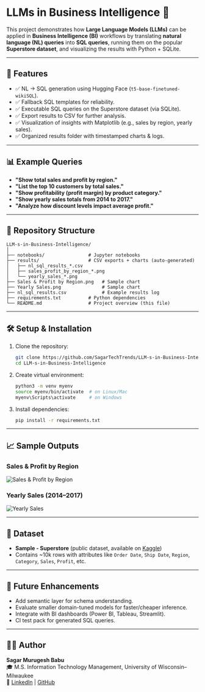 # LLMs in Business Intelligence 🚀

This project demonstrates how **Large Language Models (LLMs)** can be applied in **Business Intelligence (BI)** workflows by translating **natural language (NL) queries** into **SQL queries**, running them on the popular **Superstore dataset**, and visualizing the results with Python + SQLite.

---

## 📌 Features
- ✅ NL → SQL generation using Hugging Face (`t5-base-finetuned-wikiSQL`).
- ✅ Fallback SQL templates for reliability.
- ✅ Executable SQL queries on the Superstore dataset (via SQLite).
- ✅ Export results to CSV for further analysis.
- ✅ Visualization of insights with Matplotlib (e.g., sales by region, yearly sales).
- ✅ Organized results folder with timestamped charts & logs.

---

## 📊 Example Queries
- **"Show total sales and profit by region."**
- **"List the top 10 customers by total sales."**
- **"Show profitability (profit margin) by product category."**
- **"Show yearly sales totals from 2014 to 2017."**
- **"Analyze how discount levels impact average profit."**

---

## 📂 Repository Structure
```
LLM-s-in-Business-Intelligence/
│
├── notebooks/                # Jupyter notebooks
├── results/                  # CSV exports + charts (auto-generated)
│   ├── nl_sql_results_*.csv
│   ├── sales_profit_by_region_*.png
│   └── yearly_sales_*.png
├── Sales & Profit by Region.png   # Sample chart
├── Yearly Sales.png               # Sample chart
├── nl_sql_results.csv             # Example results log
├── requirements.txt          # Python dependencies
└── README.md                 # Project overview (this file)
```

---

## 🛠️ Setup & Installation
1. Clone the repository:
   ```bash
   git clone https://github.com/SagarTechTrends/LLM-s-in-Business-Intelligence.git
   cd LLM-s-in-Business-Intelligence
   ```

2. Create virtual environment:
   ```bash
   python3 -m venv myenv
   source myenv/bin/activate  # on Linux/Mac
   myenv\Scripts\activate     # on Windows
   ```

3. Install dependencies:
   ```bash
   pip install -r requirements.txt
   ```

---

## 📈 Sample Outputs

### Sales & Profit by Region
![Sales & Profit by Region](Sales%20&%20Profit%20by%20Region.png)

### Yearly Sales (2014–2017)
![Yearly Sales](Yearly%20Sales.png)

---

## 📄 Dataset
- **Sample - Superstore** (public dataset, available on [Kaggle](https://www.kaggle.com/datasets/vivek468/superstore-dataset-final))  
- Contains ~10k rows with attributes like `Order Date`, `Ship Date`, `Region`, `Category`, `Sales`, `Profit`, etc.

---

## 🚀 Future Enhancements
- Add semantic layer for schema understanding.
- Evaluate smaller domain-tuned models for faster/cheaper inference.
- Integrate with BI dashboards (Power BI, Tableau, Streamlit).
- CI test pack for generated SQL queries.

---

## 👨‍💻 Author
**Sagar Murugesh Babu**  
🎓 M.S. Information Technology Management, University of Wisconsin–Milwaukee  
🔗 [LinkedIn](https://www.linkedin.com/in/sagar-murugesh-babu-1a3454123/) | [GitHub](https://github.com/SagarTechTrends)

